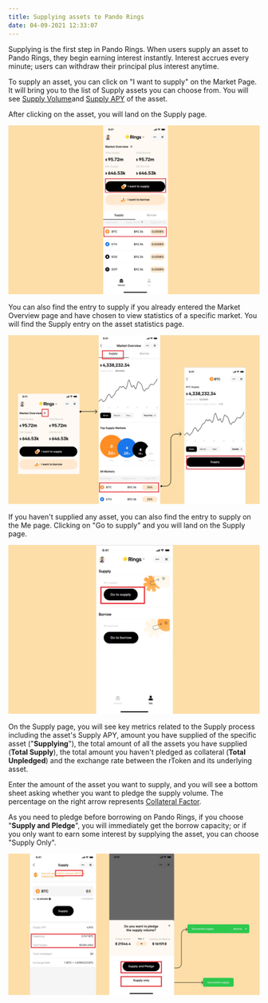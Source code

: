 ```yaml
---
title: Supplying assets to Pando Rings
date: 04-09-2021 12:33:07
---
```


Supplying is the first step in Pando Rings. When users supply an asset to Pando Rings, they begin earning interest instantly. Interest accrues every minute; users can withdraw their principal plus interest anytime.

To supply an asset, you can click on "I want to supply" on the Market Page. It will bring you to the list of Supply assets you can choose from. You will see [Supply Volume](../key-concepts/glossary)and [Supply APY](../key-concepts/glossary) of the asset.

After clicking on the asset, you will land on the Supply page.

![](../assets/supply1.jpg)

You can also find the entry to supply if you already entered the Market Overview page and have chosen to view statistics of a specific market. You will find the Supply entry on the asset statistics page.

![](../assets/supply2.jpg)

If you haven't supplied any asset, you can also find the entry to supply on the Me page. Clicking on "Go to supply" and you will land on the Supply page.

![](../assets/supply3.jpg)

On the Supply page, you will see key metrics related to the Supply process including the asset's Supply APY, amount you have supplied of the specific asset ("**Supplying**"), the total amount of all the assets you have supplied (**Total Supply**), the total amount you haven't pledged as collateral (**Total Unpledged**) and the exchange rate between the rToken and its underlying asset.

Enter the amount of the asset you want to supply, and you will see a bottom sheet asking whether you want to pledge the supply volume. The percentage on the right arrow represents [Collateral Factor](../key-concepts/glossary).

As you need to pledge before borrowing on Pando Rings, if you choose "**Supply and Pledge**", you will immediately get the borrow capacity; or if you only want to earn some interest by supplying the asset, you can choose "Supply Only".

![](../assets/supply4.jpg)



